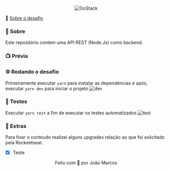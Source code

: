 <br/>
<p align="center">
  <img src="https://i.ibb.co/zFDDm5s/Go-Stack-Logo.png" alt="GoStack"/>
</p>

🚀 [Sobre o desafio](https://github.com/brunodesde1987/desafio-conceitos-nodejs/blob/master/README_ABOUT.md)

### 📃 Sobre

Este repositório contem uma API REST (Node.Js) como backend.

### 📺 Prévia


### ⚙️ Rodando o desafio

Primeiramente executar `yarn` para instalar as dependências e após, executar `yarn dev` para iniciar o projeto
![dev](https://i.ibb.co/Npr8WFP/1.jpg)

### 🧪 Testes

Executar `yarn test` a fim de executar os testes automatizados
![test](https://i.ibb.co/ctzN2GJ/2.jpg)

### 🍆 Extras

Para fixar o conteudo realizei alguns upgrades relação ao que foi solicitado pela Rockeetseat.

- [x] Teste


<p align="center">
Feito com 💛 por João Marcos
</p>
